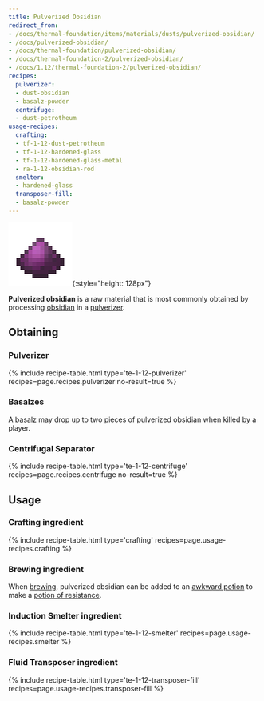 ```yaml
---
title: Pulverized Obsidian
redirect_from:
- /docs/thermal-foundation/items/materials/dusts/pulverized-obsidian/
- /docs/pulverized-obsidian/
- /docs/thermal-foundation/pulverized-obsidian/
- /docs/thermal-foundation-2/pulverized-obsidian/
- /docs/1.12/thermal-foundation-2/pulverized-obsidian/
recipes:
  pulverizer:
  - dust-obsidian
  - basalz-powder
  centrifuge:
  - dust-petrotheum
usage-recipes:
  crafting:
  - tf-1-12-dust-petrotheum
  - tf-1-12-hardened-glass
  - tf-1-12-hardened-glass-metal
  - ra-1-12-obsidian-rod
  smelter:
  - hardened-glass
  transposer-fill:
  - basalz-powder
---
```


![Pulverized obsidian](/assets/images/thermal-foundation-2/dust-obsidian.png){:style="height: 128px"}


**Pulverized obsidian** is a raw material that is most commonly obtained by
processing [obsidian](https://minecraft.gamepedia.com/Obsidian) in a
[pulverizer](/docs/1.12/thermal-expansion/pulverizer/).


Obtaining
---------

### Pulverizer
{% include recipe-table.html type='te-1-12-pulverizer' recipes=page.recipes.pulverizer no-result=true %}

### Basalzes
A [basalz](/docs/1.12/thermal-foundation/basalz/) may drop up to two pieces of pulverized obsidian when
killed by a player.

### Centrifugal Separator
{% include recipe-table.html type='te-1-12-centrifuge' recipes=page.recipes.centrifuge no-result=true %}


Usage
-----

### Crafting ingredient
{% include recipe-table.html type='crafting' recipes=page.usage-recipes.crafting %}

### Brewing ingredient
When [brewing](https://minecraft.gamepedia.com/Brewing), pulverized obsidian can
be added to an [awkward
potion](https://minecraft.gamepedia.com/Potion#Base_potions) to make a [potion
of resistance](/docs/1.12/cofh-core/potions/).

### Induction Smelter ingredient
{% include recipe-table.html type='te-1-12-smelter' recipes=page.usage-recipes.smelter %}

### Fluid Transposer ingredient
{% include recipe-table.html type='te-1-12-transposer-fill' recipes=page.usage-recipes.transposer-fill %}
